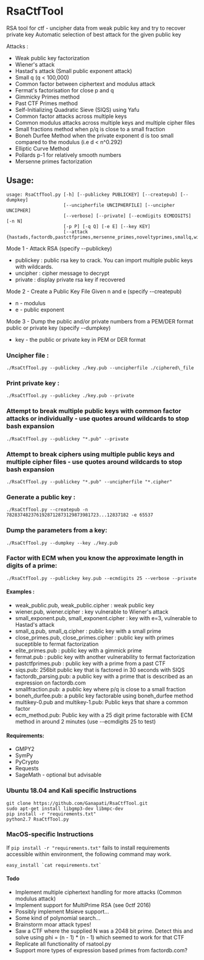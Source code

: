 # RsaCtfTool
RSA tool for ctf - uncipher data from weak public key and try to recover private key
Automatic selection of best attack for the given public key

Attacks :
 - Weak public key factorization
 - Wiener's attack
 - Hastad's attack (Small public exponent attack)
 - Small q (q < 100,000)
 - Common factor between ciphertext and modulus attack
 - Fermat's factorisation for close p and q
 - Gimmicky Primes method
 - Past CTF Primes method
 - Self-Initializing Quadratic Sieve (SIQS) using Yafu
 - Common factor attacks across multiple keys
 - Common modulus attacks across multiple keys and multiple cipher files
 - Small fractions method when p/q is close to a small fraction
 - Boneh Durfee Method when the private exponent d is too small compared to the modulus (i.e d < n^0.292)
 - Elliptic Curve Method
 - Pollards p-1 for relatively smooth numbers
 - Mersenne primes factorization

## Usage:

```
usage: RsaCtfTool.py [-h] [--publickey PUBLICKEY] [--createpub] [--dumpkey]
                     [--uncipherfile UNCIPHERFILE] [--uncipher UNCIPHER]
                     [--verbose] [--private] [--ecmdigits ECMDIGITS] [-n N]
                     [-p P] [-q Q] [-e E] [--key KEY]
                     [--attack {hastads,factordb,pastctfprimes,mersenne_primes,noveltyprimes,smallq,wiener,comfact_cn,primefac,fermat,siqs,Pollard_p_1,commonmodulus,all}]
```

Mode 1 - Attack RSA (specify --publickey)
 - publickey : public rsa key to crack. You can import multiple public keys with wildcards.
 - uncipher : cipher message to decrypt
 - private : display private rsa key if recovered

Mode 2 - Create a Public Key File Given n and e (specify --createpub)
 - n - modulus
 - e - public exponent

Mode 3 - Dump the public and/or private numbers from a PEM/DER format public or private key (specify --dumpkey)
 - key - the public or private key in PEM or DER format

### Uncipher file :
`./RsaCtfTool.py --publickey ./key.pub --uncipherfile ./ciphered\_file`

### Print private key :
`./RsaCtfTool.py --publickey ./key.pub --private`

### Attempt to break multiple public keys with common factor attacks or individually - use quotes around wildcards to stop bash expansion
`./RsaCtfTool.py --publickey "*.pub" --private`

### Attempt to break ciphers using multiple public keys and multiple cipher files - use quotes around wildcards to stop bash expansion
`./RsaCtfTool.py --publickey "*.pub" --uncipherfile "*.cipher"`

### Generate a public key :
`./RsaCtfTool.py --createpub -n 7828374823761928712873129873981723...12837182 -e 65537`

### Dump the parameters from a key:
`./RsaCtfTool.py --dumpkey --key ./key.pub`

### Factor with ECM when you know the approximate length in digits of a prime:
`./RsaCtfTool.py --publickey key.pub --ecmdigits 25 --verbose --private`

#### Examples :
 - weak\_public.pub, weak\_public.cipher : weak public key
 - wiener.pub, wiener.cipher : key vulnerable to Wiener's attack
 - small\_exponent.pub, small\_exponent.cipher : key with e=3, vulnerable to Hastad's attack
 - small\_q.pub, small\_q.cipher : public key with a small prime
 - close\_primes.pub, close\_primes.cipher : public key with primes suceptible to fermat factorization
 - elite\_primes.pub : public key with a gimmick prime
 - fermat.pub : public key with another vulnerability to fermat factorization
 - pastctfprimes.pub : public key with a prime from a past CTF
 - siqs.pub: 256bit public key that is factored in 30 seconds with SIQS
 - factordb_parsing.pub: a public key with a prime that is described as an expression on factordb.com
 - smallfraction.pub: a public key where p/q is close to a small fraction
 - boneh\_durfee.pub: a public key factorable using boneh\_durfee method
 - multikey-0.pub and multikey-1.pub: Public keys that share a common factor
 - ecm_method.pub: Public key with a 25 digit prime factorable with ECM method in around 2 minutes (use --ecmdigits 25 to test)

#### Requirements:
 - GMPY2
 - SymPy
 - PyCrypto
 - Requests
 - SageMath - optional but advisable
### Ubuntu 18.04 and Kali specific Instructions ###
```
git clone https://github.com/Ganapati/RsaCtfTool.git
sudo apt-get install libgmp3-dev libmpc-dev
pip install -r "requirements.txt"
python2.7 RsaCtfTool.py
```

### MacOS-specific Instructions
If `pip install -r "requirements.txt"` fails to install requirements accessible within environment, the following command may work.

`` easy_install `cat requirements.txt` ``

#### Todo
 - Implement multiple ciphertext handling for more attacks (Common modulus attack)
 - Implement support for MultiPrime RSA (see 0ctf 2016)
 - Possibly implement Msieve support...
 - Some kind of polynomial search...
 - Brainstorm moar attack types!
 - Saw a CTF where the supplied N was a 2048 bit prime. Detect this and solve using phi = (n - 1) * (n - 1) which seemed to work for that CTF
 - Replicate all functionality of rsatool.py
 - Support more types of expression based primes from factordb.com?
